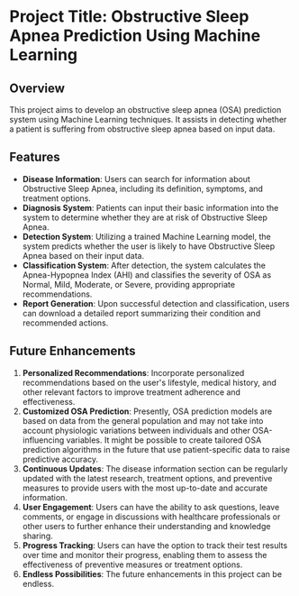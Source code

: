 # Project Title: Obstructive Sleep Apnea Prediction Using Machine Learning

## Overview
This project aims to develop an obstructive sleep apnea (OSA) prediction system using Machine Learning techniques. It assists in detecting whether a patient is suffering from obstructive sleep apnea based on input data.

## Features
- **Disease Information**: Users can search for information about Obstructive Sleep Apnea, including its definition, symptoms, and treatment options.
- **Diagnosis System**: Patients can input their basic information into the system to determine whether they are at risk of Obstructive Sleep Apnea.
- **Detection System**: Utilizing a trained Machine Learning model, the system predicts whether the user is likely to have Obstructive Sleep Apnea based on their input data.
- **Classification System**: After detection, the system calculates the Apnea-Hypopnea Index (AHI) and classifies the severity of OSA as Normal, Mild, Moderate, or Severe, providing appropriate recommendations.
- **Report Generation**: Upon successful detection and classification, users can download a detailed report summarizing their condition and recommended actions.

## Future Enhancements
1. **Personalized Recommendations**: Incorporate personalized recommendations based on the user's lifestyle, medical history, and other relevant factors to improve treatment adherence and effectiveness.
2. **Customized OSA Prediction**: Presently, OSA prediction models are based on data from the general population and may not take into account physiologic variations between individuals and other OSA-influencing variables. It might be possible to create tailored OSA prediction algorithms in the future that use patient-specific data to raise predictive accuracy.
3. **Continuous Updates**: The disease information section can be regularly updated with the latest research, treatment options, and preventive measures to provide users with the most up-to-date and accurate information.
4. **User Engagement**: Users can have the ability to ask questions, leave comments, or engage in discussions with healthcare professionals or other users to further enhance their understanding and knowledge sharing.
5. **Progress Tracking**: Users can have the option to track their test results over time and monitor their progress, enabling them to assess the effectiveness of preventive measures or treatment options.
6. **Endless Possibilities**: The future enhancements in this project can be endless.
